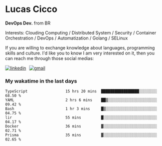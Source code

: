 # Lucas Cicco

**DevOps Dev.** from BR

Interests: Clouding Computing / Distributed System / Security / Container Orchestration / DevOps / Automatization / Golang / SELinux

If you are willing to exchange knowledge about languages, programming skills and culture. I'd like you to know I am very interested on it, then you can reach me through those social medias:

<div style="display: flex; align-items: center; gap: 10px;">
  <a href="https://www.linkedin.com/in/lucas-vitor-de-cicco" target="_blank">
    <img
      src="https://img.shields.io/badge/-LinkedIn-%230077B5?style=for-the-badge&logo=linkedin&logoColor=white"
      alt="linkedin"
      target="_blank" 
    />
  </a>
  <a href="mailto:lucasvitorx1@gmail.com">
      <img
        src="https://img.shields.io/badge/-Gmail-%23333?style=for-the-badge&logo=gmail&logoColor=white"
        alt="gmail"
        target="_blank"
      />
  </a>
</div>

### My wakatime in the last days

<!--START_SECTION:waka-->

```text
TypeScript                 15 hrs 20 mins  █████████████████░░░░░░░░   68.50 %
YAML                       2 hrs 6 mins    ██▒░░░░░░░░░░░░░░░░░░░░░░   09.42 %
Bash                       1 hr 3 mins     █▒░░░░░░░░░░░░░░░░░░░░░░░   04.75 %
lir                        55 mins         █░░░░░░░░░░░░░░░░░░░░░░░░   04.17 %
Docker                     36 mins         ▓░░░░░░░░░░░░░░░░░░░░░░░░   02.71 %
Prisma                     35 mins         ▓░░░░░░░░░░░░░░░░░░░░░░░░   02.65 %
```

<!--END_SECTION:waka-->
